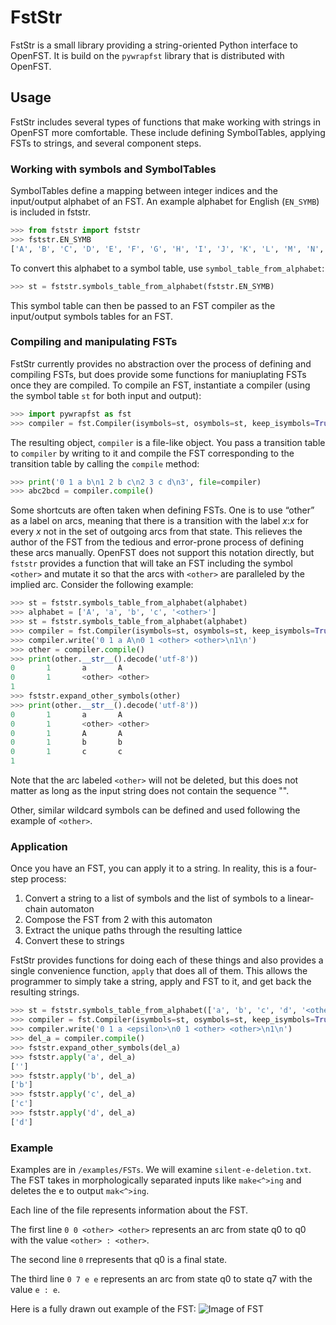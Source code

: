 # FstStr

FstStr is a small library providing a string-oriented Python interface to
OpenFST. It is build on the `pywrapfst` library that is distributed with
OpenFST.

## Usage

FstStr includes several types of functions that make working with strings in
OpenFST more comfortable. These include defining SymbolTables, applying FSTs to
strings, and several component steps.

### Working with symbols and SymbolTables

SymbolTables define a mapping between integer indices and the input/output
alphabet of an FST. An example alphabet for English (`EN_SYMB`) is included in fststr.

```python
>>> from fststr import fststr
>>> fststr.EN_SYMB
['A', 'B', 'C', 'D', 'E', 'F', 'G', 'H', 'I', 'J', 'K', 'L', 'M', 'N', 'O', 'P', 'Q', 'R', 'S', 'T', 'U', 'V', 'W', 'X', 'Y', 'Z', 'a', 'b', 'c', 'd', 'e', 'f', 'g', 'h', 'i' 'j', 'k', 'l', 'm', 'n', 'o', 'p', 'q', 'r', 's', 't', 'u', 'v', 'w', 'x', 'y', 'z', '-', "'", "'", '+Known', '+Guess', '<other>', '<c>', '<v>']
```

To convert this alphabet to a symbol table, use `symbol_table_from_alphabet`:

```python
>>> st = fststr.symbols_table_from_alphabet(fststr.EN_SYMB)
```

This symbol table can then be passed to an FST compiler as the input/output
symbols tables for an FST.

### Compiling and manipulating FSTs

FstStr currently provides no abstraction over the process of defining and
compiling FSTs, but does provide some functions for maniuplating FSTs once they
are compiled.  To compile an FST, instantiate a compiler (using the symbol table
`st` for both input and output):

```python
>>> import pywrapfst as fst
>>> compiler = fst.Compiler(isymbols=st, osymbols=st, keep_isymbols=True, keep_osymbols=True)
```

The resulting object, `compiler` is a file-like object. You pass a transition
table to `compiler` by writing to it and compile the FST corresponding to the
transition table by calling the `compile` method:

```python
>>> print('0 1 a b\n1 2 b c\n2 3 c d\n3', file=compiler)
>>> abc2bcd = compiler.compile()
```

Some shortcuts are often taken when defining FSTs. One is to use “other” as a
label on arcs, meaning that there is a transition with the label *x*:*x* for
every *x* not in the set of outgoing arcs from that state. This relieves the
author of the FST from the tedious and error-prone process of defining these
arcs manually. OpenFST does not support this notation directly, but `fststr`
provides a function that will take an FST including the symbol `<other>` and
mutate it so that the arcs with `<other>` are paralleled by the implied arc.
Consider the following example:

```python
>>> st = fststr.symbols_table_from_alphabet(alphabet)
>>> alphabet = ['A', 'a', 'b', 'c', '<other>']
>>> st = fststr.symbols_table_from_alphabet(alphabet)
>>> compiler = fst.Compiler(isymbols=st, osymbols=st, keep_isymbols=True, keep_osymbols=True)
>>> compiler.write('0 1 a A\n0 1 <other> <other>\n1\n')
>>> other = compiler.compile()
>>> print(other.__str__().decode('utf-8'))
0       1       a       A
0       1       <other> <other>
1
>>> fststr.expand_other_symbols(other)
>>> print(other.__str__().decode('utf-8'))
0       1       a       A
0       1       <other> <other>
0       1       A       A
0       1       b       b
0       1       c       c
1
```

Note that the arc labeled `<other>` will not be deleted, but this does not
matter as long as the input string does not contain the sequence "<other>".

Other, similar wildcard symbols can be defined and used following the example of
`<other>`.

### Application

Once you have an FST, you can apply it to a string. In reality, this is a four-step process:

1. Convert a string to a list of symbols and the list of symbols to a linear-chain automaton
2. Compose the FST from 2 with this automaton
3. Extract the unique paths through the resulting lattice
4. Convert these to strings

FstStr provides functions for doing each of these things and also provides a
single convenience function, `apply` that does all of them. This allows the
programmer to simply take a string, apply and FST to it, and get back the
resulting strings.

```python
>>> st = fststr.symbols_table_from_alphabet(['a', 'b', 'c', 'd', '<other>'])
>>> compiler = fst.Compiler(isymbols=st, osymbols=st, keep_isymbols=True, keep_osymbols=True)
>>> compiler.write('0 1 a <epsilon>\n0 1 <other> <other>\n1\n')
>>> del_a = compiler.compile()
>>> fststr.expand_other_symbols(del_a)
>>> fststr.apply('a', del_a)
['']
>>> fststr.apply('b', del_a)
['b']
>>> fststr.apply('c', del_a)
['c']
>>> fststr.apply('d', del_a)
['d']
```

### Example
Examples are in `/examples/FSTs`. We will examine `silent-e-deletion.txt`. The FST takes in morphologically separated inputs like `make<^>ing` and deletes the e to output `mak<^>ing`.

Each line of the file represents information about the FST. 

The first line `0 0 <other> <other>` represents an arc from state q0 to q0 with the value `<other> : <other>`. 
  
The second line `0` rrepresents that q0 is a final state. 

The third line `0 7 e e` represents an arc from state q0 to state q7 with the value `e : e`.
  
Here is a fully drawn out example of the FST: ![Image of FST](https://i.imgur.com/XyYVlp9.png)
